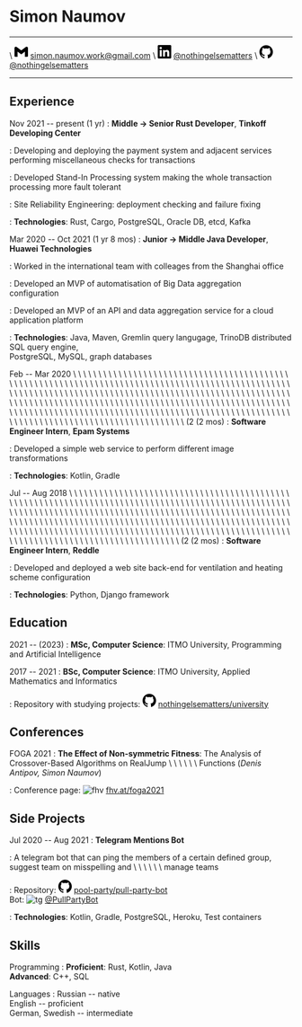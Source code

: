 Simon Naumov
============

--------------------------------------  --------------------------------------------------------------------------------- ----------------------------------------------------------------------
\ ![gm] [simon.naumov.work@gmail.com]   \ ![li] [\@nothingelsematters](https://www.linkedin.com/in/nothingelsematters/)   \ ![gh] [\@nothingelsematters](https://github.com/nothingelsematters)
-------------------------------------- --------------------------------------------------------------------------------- ----------------------------------------------------------------------

[map]: ./map.png
[gm]: ./gmail.png
[li]: ./linkedin.png
[gh]: ./github.png
[tg]: ./telegram.png
[fhv]: ./fhv.png
[simon.naumov.work@gmail.com]: mailto:simon.naumov.work@gmail.com

Experience
----------

Nov 2021 -- present (1 yr)
: **Middle → Senior Rust Developer**, **Tinkoff Developing Center**

: Developing and deploying the payment system and adjacent services performing miscellaneous checks for transactions

: Developed Stand-In Processing system making the whole transaction processing more fault tolerant

: Site Reliability Engineering: deployment checking and failure fixing

: **Technologies**: Rust, Cargo, PostgreSQL, Oracle DB, etcd, Kafka

Mar 2020 -- Oct 2021 (1 yr 8 mos)
: **Junior → Middle Java Developer**, **Huawei Technologies**

: Worked in the international team with colleages from the Shanghai office

: Developed an MVP of automatisation of Big Data aggregation configuration

: Developed an MVP of an API and data aggregation service for a cloud application platform

: **Technologies**: Java, Maven, Gremlin query langugage, TrinoDB distributed SQL query engine, \
  PostgreSQL, MySQL, graph databases

Feb -- Mar 2020 \ \ \ \ \ \ \ \ \ \ \ \ \ \ \ \ \ \ \ \ \ \ \ \ \ \ \ \ \ \ \ \ \ \ \ \ \ \ \ \ \ \ \ \ \ \ \ \ \ \ \ \ \ \ \ \ \ \ \ \ \ \ \ \ \ \ \ \ \ \ \ \ \ \ \ \ \ \ \ \ \ \ \ \ \ \ \ \ \ \ \ \ \ \ \ \ \ \ \ \ \ \ \ \ \ \ \ \ \ \ \ \ \ \ \ \ \ \ \ \ \ \ \ \ \ \ \ \ \ \ \ \ \ \ \ \ \ \ \ \ \ \ \ \ \ \ \ \ \ \ \ \ \ \ \ \ \ \ \ \ \ \ \ \ \ \ \ \ \ \ \ \ \ \ \ \ \ \ \ \ \ \ \ \ \ \ \ \ \ \ \ \ \ \ \ \ \ \ \ \ \ \ \ \ \ \ \ \ \ \ \ \ \ \ \ \ \ \ \ \ \ \ \ \ \ \ \ \ \ \ \ \ \ \ \ \ \ \ \ \ \ \ \ \ \ \ \ \ \ \ \ \ \ \ \ \ \ \ \ \ \ \ \ \ \ \ \ \ \ \ \ \ \ \ \ \ \ \ \ \ \ \ \ \ \ \ \ \ \ \ \ \ \ \ \ \ \ \ \ \ \ \ (2  (2 mos)
: **Software Engineer Intern**, **Epam Systems**

: Developed a simple web service to perform different image transformations

: **Technologies**: Kotlin, Gradle

<!-- A crutch to overcome hypen and new line difficulties in latex description. I hate tex. -->
Jul -- Aug 2018 \ \ \ \ \ \ \ \ \ \ \ \ \ \ \ \ \ \ \ \ \ \ \ \ \ \ \ \ \ \ \ \ \ \ \ \ \ \ \ \ \ \ \ \ \ \ \ \ \ \ \ \ \ \ \ \ \ \ \ \ \ \ \ \ \ \ \ \ \ \ \ \ \ \ \ \ \ \ \ \ \ \ \ \ \ \ \ \ \ \ \ \ \ \ \ \ \ \ \ \ \ \ \ \ \ \ \ \ \ \ \ \ \ \ \ \ \ \ \ \ \ \ \ \ \ \ \ \ \ \ \ \ \ \ \ \ \ \ \ \ \ \ \ \ \ \ \ \ \ \ \ \ \ \ \ \ \ \ \ \ \ \ \ \ \ \ \ \ \ \ \ \ \ \ \ \ \ \ \ \ \ \ \ \ \ \ \ \ \ \ \ \ \ \ \ \ \ \ \ \ \ \ \ \ \ \ \ \ \ \ \ \ \ \ \ \ \ \ \ \ \ \ \ \ \ \ \ \ \ \ \ \ \ \ \ \ \ \ \ \ \ \ \ \ \ \ \ \ \ \ \ \ \ \ \ \ \ \ \ \ \ \ \ \ \ \ \ \ \ \ \ \ \ \ \ \ \ \ \ \ \ \ \ \ \ \ \ \ \ \ \ \ \ \ \ \ \ \ \ \ \ \ (2 (2 mos)
: **Software Engineer Intern**, **Reddle**

: Developed and deployed a web site back-end for ventilation and heating scheme configuration

: **Technologies**: Python, Django framework

Education
---------

2021 -- (2023)
: **MSc, Computer Science**: ITMO University, Programming and Artificial Intelligence

2017 -- 2021
: **BSc, Computer Science**: ITMO University, Applied Mathematics and Informatics

: Repository with studying projects:
  ![gh] [nothingelsematters/university](https://github.com/nothingelsematters/university)

Conferences
-----------

FOGA 2021
: **The Effect of Non-symmetric Fitness**: The Analysis of Crossover-Based Algorithms on RealJump
\ \ \ \ \ \ Functions (*Denis Antipov, Simon Naumov*)

: Conference page: ![fhv] [fhv.at/foga2021](https://www.fhv.at/foga2021/)

Side Projects
-------------

Jul 2020 -- Aug 2021
: **Telegram Mentions Bot**

: A telegram bot that can ping the members of a certain defined group, suggest team on misspelling and
\ \ \ \ \ \ manage teams

: Repository: ![gh] [pool-party/pull-party-bot](https://github.com/pool-party/pull-party-bot) \
Bot: ![tg] [\@PullPartyBot](https://t.me/PullPartyBot)

: **Technologies**: Kotlin, Gradle, PostgreSQL, Heroku, Test containers

Skills
------

Programming
: **Proficient**: Rust, Kotlin, Java \
**Advanced**: C++, SQL

Languages
: Russian -- native \
English -- proficient \
German, Swedish -- intermediate
